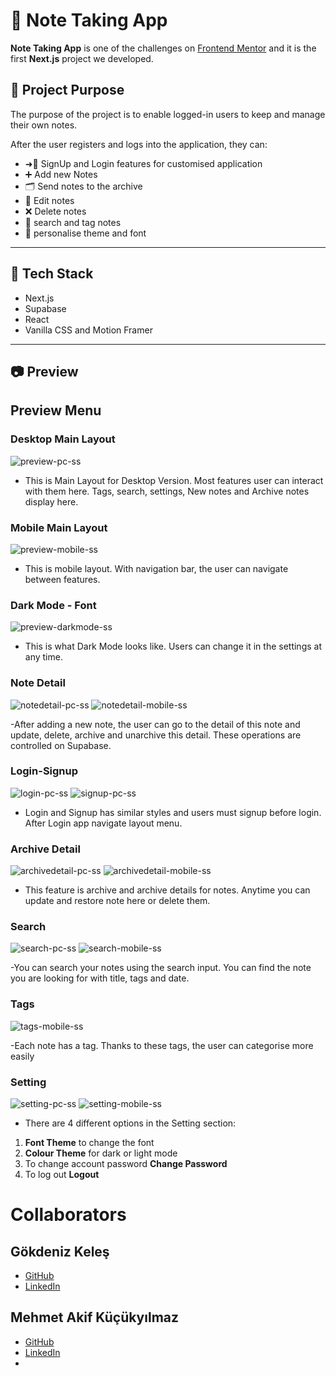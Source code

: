 # 📝 Note Taking App

**Note Taking App** is one of the challenges on [Frontend Mentor](https://www.frontendmentor.io/challenges/note-taking-web-app-773r7bUfOG) and it is the first **Next.js** project we developed.

## 📌 Project Purpose

The purpose of the project is to enable logged-in users to keep and manage their own notes.  

After the user registers and logs into the application, they can:

- ➜🚪 SignUp and Login features for customised application
- ➕ Add new Notes
- 🗂️ Send notes to the archive  
- 📝 Edit notes  
- ❌ Delete notes
- 🔎 search and tag notes
- 🎨 personalise theme and font
 

---

## 🚀 Tech Stack

- Next.js  
- Supabase   
- React
- Vanilla CSS and Motion Framer


---


## 📷 Preview

## Preview Menu

### Desktop Main Layout
![preview-pc-ss](https://github.com/user-attachments/assets/49fb506c-3d2d-4644-a552-bd7e393382bd)

- This is Main Layout for Desktop Version. Most features user can interact with them here. Tags, search, settings, New notes and Archive notes display here.

### Mobile Main Layout
![preview-mobile-ss](https://github.com/user-attachments/assets/09392af6-812e-4df5-baa4-5d483389ddf3)

- This is mobile layout. With navigation bar, the user can navigate between features.

### Dark Mode - Font
![preview-darkmode-ss](https://github.com/user-attachments/assets/d460840e-1656-4bbd-86ce-42da50804da6)

- This is what Dark Mode looks like. Users can change it in the settings at any time.

### Note Detail
![notedetail-pc-ss](https://github.com/user-attachments/assets/f864b079-b6db-438e-a83d-7e513ac63eb9)
![notedetail-mobile-ss](https://github.com/user-attachments/assets/4aa55c05-ee72-41dc-9f5c-f4e1644844f6)

-After adding a new note, the user can go to the detail of this note and update, delete, archive and unarchive this detail. These operations are controlled on Supabase.

### Login-Signup
![login-pc-ss](https://github.com/user-attachments/assets/aa882154-d14d-4d28-ae66-6e9e37da7edb)
![signup-pc-ss](https://github.com/user-attachments/assets/50051b58-4050-4cd6-8bc1-baecbc28352e)

- Login and Signup has similar styles and users must signup before login. After Login app navigate layout menu.

### Archive Detail
![archivedetail-pc-ss](https://github.com/user-attachments/assets/973d2ba1-c549-4769-9b6c-988aa4af6d0d)
![archivedetail-mobile-ss](https://github.com/user-attachments/assets/fa9aaa2c-d6b7-4ee5-bbce-dfbf30eff829)

- This feature is archive and archive details for notes. Anytime you can update and restore note here or delete them. 

### Search
![search-pc-ss](https://github.com/user-attachments/assets/5b651b8d-e311-4af8-9477-f072d7181af0)
![search-mobile-ss](https://github.com/user-attachments/assets/45848a7b-0cab-4ce5-a3ec-c93c748c4e00)

-You can search your notes using the search input. You can find the note you are looking for with title, tags and date.

### Tags

![tags-mobile-ss](https://github.com/user-attachments/assets/de08bdb8-dd17-4c39-afdd-0d6675927eb4)

-Each note has a tag. Thanks to these tags, the user can categorise more easily

### Setting

![setting-pc-ss](https://github.com/user-attachments/assets/3a2919b1-dff8-4c8b-a87f-9dafd829f21c)
![setting-mobile-ss](https://github.com/user-attachments/assets/60db958a-bcef-474d-be2e-c394a31ade17)

- There are 4 different options in the Setting section:
 1. **Font Theme** to change the font
 2. **Colour Theme** for dark or light mode
 3. To change account password **Change Password**
 4. To log out **Logout**



# Collaborators

## Gökdeniz Keleş

- [GitHub](https://github.com/GokdenizKeles)
- [LinkedIn](https://www.linkedin.com/in/g%C3%B6kdeniz-kele%C5%9F-299473322/)

## Mehmet Akif Küçükyılmaz
- [GitHub](https://github.com/frostdead43)
- [LinkedIn](www.linkedin.com/in/mehmet-akif-küçükyılmaz43)
- 

